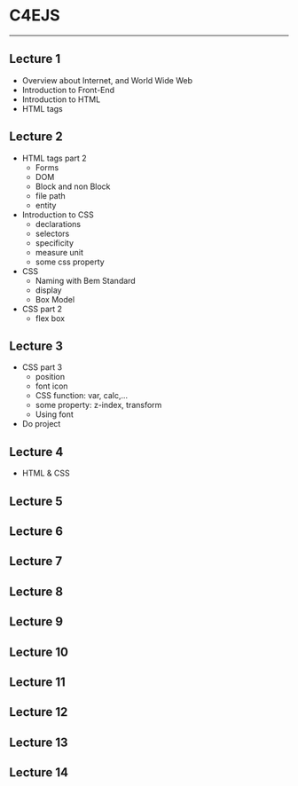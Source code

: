 # C4EJS

---

## Lecture 1
- Overview about Internet, and World Wide Web
- Introduction to Front-End
- Introduction to HTML
- HTML tags
<!-- 
https://developer.mozilla.org/en-US/docs/Learn/Getting_started_with_the_web/How_the_Web_works -->
## Lecture 2
- HTML tags part 2 
    - Forms
    - DOM
    - Block and non Block
    - file path
    - entity
- Introduction to CSS
    - declarations
    - selectors
    - specificity
    - measure unit
    - some css property
- CSS 
    - Naming with Bem Standard
    - display
    - Box Model
- CSS part 2
    - flex box


## Lecture 3
- CSS part 3
    - position
    - font icon
    - CSS function: var, calc,...
    - some property: z-index, transform
    - Using font
- Do project

## Lecture 4
- HTML & CSS
## Lecture 5
## Lecture 6
## Lecture 7
## Lecture 8
## Lecture 9
## Lecture 10
## Lecture 11
## Lecture 12
## Lecture 13
## Lecture 14
